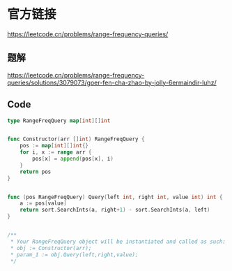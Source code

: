 # 官方链接

https://leetcode.cn/problems/range-frequency-queries/

## 题解

https://leetcode.cn/problems/range-frequency-queries/solutions/3079073/goer-fen-cha-zhao-by-jolly-6ermaindir-luhz/

## Code

```go
type RangeFreqQuery map[int][]int


func Constructor(arr []int) RangeFreqQuery {
    pos := map[int][]int{}
    for i, x := range arr {
        pos[x] = append(pos[x], i)
    }
    return pos
}


func (pos RangeFreqQuery) Query(left int, right int, value int) int {
    a := pos[value]
    return sort.SearchInts(a, right+1) - sort.SearchInts(a, left)
}


/**
 * Your RangeFreqQuery object will be instantiated and called as such:
 * obj := Constructor(arr);
 * param_1 := obj.Query(left,right,value);
 */
```

